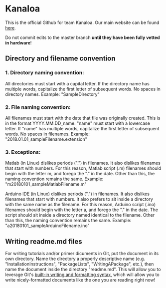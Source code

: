 # Kanaloa
This is the official Github for team Kanaloa.  Our main website can be found [here](http://rip.eng.hawaii.edu/research/unmanned-x-systems/).

Do not commit edits to the master branch **until they have been fully vetted in hardware**!

## Directory and filename convention

### 1. Directory naming convention:
All directories must start with a capital letter.  If the directory name has multiple words, capitalize the first letter of subsequent words.  No spaces in directory names.  Example: "SampleDirectory"

### 2. File naming convention:
All filenames must start with the date that file was originally created.  This is in the format YYYY.MM.DD_name.  "name" must start with a lowercase letter.  If "name" has multiple words, capitalize the first letter of subsequent words.  No spaces in filenames.  Example: "2018.01.01_sampleFilename.extension"

### 3. Exceptions:
Matlab (in Linux) dislikes periods (".") in filenames.  It also dislikes filenames that start with numbers.  For this reason, Matlab script (.m) filenames should begin with the letter m, and forego the "." in the date.  Other than this, the naming convention remains the same.  Example: "m20180101_sampleMatlabFilename.m"

Arduino IDE (in Linux) dislikes periods (".") in filenames.  It also dislikes filenames that start with numbers.  It also prefers to sit inside a directory with the same name as the filename.  For this reason, Arduino script (.ino) filenames should begin with the letter a, and forego the "." in the date.  The script should sit inside a directory named identical to the filename.  Other than this, the naming convention remains the same.  Example: "a20180101_sampleArduinoFilename.ino"

## Writing readme.md files
For writing tutorials and/or primer dicuments in Git, put the document in its own directory.  Name the directory a properly descriptive name (e.g. "InstallationInstructions", "PackageLists", "WritingAPackage", etc.), then name the document inside the directory "readme.md".  This will allow you to leverage Git's [built-in writing and formatting syntax](https://help.github.com/articles/basic-writing-and-formatting-syntax/), which will allow you to write nicely-formatted documents like the one you are reading right now!  

